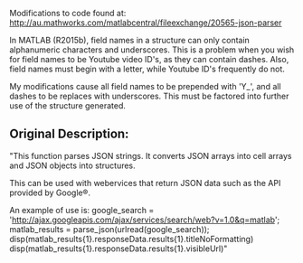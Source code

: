 Modifications to code found at:
http://au.mathworks.com/matlabcentral/fileexchange/20565-json-parser

In MATLAB (R2015b), field names in a structure can only contain alphanumeric characters and underscores. This is a problem when you wish for field names to be Youtube video ID's, as they can contain dashes. Also, field names must begin with a letter, while Youtube ID's frequently do not.

My modifications cause all field names to be prepended with 'Y_', and all dashes to be replaces with underscores. This must be factored into further use of the structure generated.

## Original Description:

"This function parses JSON strings. It converts JSON arrays into cell arrays and JSON objects into structures.

This can be used with webervices that return JSON data such as the API provided by Google®.

An example of use is: 
  google_search = 'http://ajax.googleapis.com/ajax/services/search/web?v=1.0&q=matlab'; 
  matlab_results = parse_json(urlread(google_search)); 
  disp(matlab_results{1}.responseData.results{1}.titleNoFormatting) 
  disp(matlab_results{1}.responseData.results{1}.visibleUrl)"
